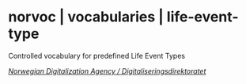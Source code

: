 # norvoc | vocabularies | life-event-type

Controlled vocabulary for predefined Life Event Types

[_Norwegian Digitalization Agency / Digitaliseringsdirektoratet_](https://digdir.no/)
